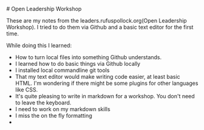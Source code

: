 # Open Leadership Workshop

These are my notes from the leaders.rufuspollock.org(Open Leadership Workshop). I tried to do them via Github and a basic text editor for the first time. 

While doing this I learned:

* How to turn local files into something Github understands. 
* I learned how to do basic things via Github locally
* I installed local commandline git tools
* That my text editor would make writing code easier, at least basic HTML. I'm wondering if there might be some plugins for other languages like CSS. 
* It's quite pleasing to write in markdown for a workshop. You don't need to leave the keyboard. 
* I need to work on my markdown skills
* I miss the on the fly formatting
*  
